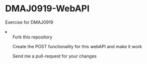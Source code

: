 # DMAJ0919-WebAPI
Exercise for DMAJ0919<br>
<li>
  <ul> Fork this repository </ul>
  <ul> Create the POST functionality for this webAPI and make it work</ul>
  <ul> Send me a pull-request for your changes </ul>
</li>
  
